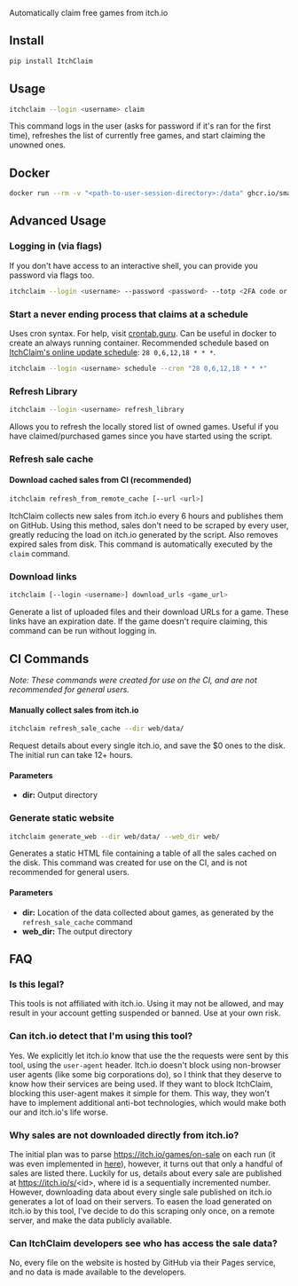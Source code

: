 Automatically claim free games from itch.io

## Install
```bash
pip install ItchClaim
```

## Usage

```bash
itchclaim --login <username> claim
```
This command logs in the user (asks for password if it's ran for the first time), refreshes the list of currently free games, and start claiming the unowned ones.

## Docker

```bash
docker run --rm -v "<path-to-user-session-directory>:/data" ghcr.io/smart123s/itchclaim --login <username> claim
```

## Advanced Usage

### Logging in (via flags)
If you don't have access to an interactive shell, you can provide you password via flags too.

```bash
itchclaim --login <username> --password <password> --totp <2FA code or secret>
```

### Start a never ending process that claims at a schedule
Uses cron syntax. For help, visit [crontab.guru](https://crontab.guru).
Can be useful in docker to create an always running container.
Recommended schedule based on [ItchClaim's online update schedule](https://github.com/Smart123s/ItchClaim/blob/6704228164afa65a6501d5a2375aa2bc0a12e117/.github/workflows/web.yml#L21): `28 0,6,12,18 * * *`.
```bash
itchclaim --login <username> schedule --cron "28 0,6,12,18 * * *"
```

### Refresh Library
```bash
itchclaim --login <username> refresh_library
```
Allows you to refresh the locally stored list of owned games. Useful if you have claimed/purchased games since you have started using the script.

### Refresh sale cache

#### Download cached sales from CI (recommended)
```bash
itchclaim refresh_from_remote_cache [--url <url>]
```
ItchClaim collects new sales from itch.io every 6 hours and publishes them on GitHub. Using this method, sales don't need to be scraped by every user, greatly reducing the load on itch.io generated by the script. Also removes expired sales from disk. This command is automatically executed by the `claim` command.

### Download links
```bash
itchclaim [--login <username>] download_urls <game_url>
```
Generate a list of uploaded files and their download URLs for a game. These links have an expiration date. If the game doesn't require claiming, this command can be run without logging in.

## CI Commands

*Note: These commands were created for use on the CI, and are not recommended for general users.*

#### Manually collect sales from itch.io
```bash
itchclaim refresh_sale_cache --dir web/data/
```
Request details about every single itch.io, and save the $0 ones to the disk.
The initial run can take 12+ hours.

#### Parameters
- **dir:** Output directory

### Generate static website
```bash
itchclaim generate_web --dir web/data/ --web_dir web/
```
Generates a static HTML file containing a table of all the sales cached on the disk.
This command was created for use on the CI, and is not recommended for general users.

#### Parameters
- **dir:** Location of the data collected about games, as generated by the `refresh_sale_cache` command
- **web_dir:** The output directory

## FAQ

### Is this legal?
This tools is not affiliated with itch.io. Using it may not be allowed, and may result in your account getting suspended or banned. Use at your own risk.

### Can itch.io detect that I'm using this tool?
Yes. We explicitly let itch.io know that use the the requests were sent by this tool, using the `user-agent` header. Itch.io doesn't block using non-browser user agents (like some big corporations do), so I think that they deserve to know how their services are being used. If they want to block ItchClaim, blocking this user-agent makes it simple for them. This way, they won't have to implement additional anti-bot technologies, which would make both our and itch.io's life worse.

### Why sales are not downloaded directly from itch.io?
The initial plan was to parse https://itch.io/games/on-sale on each run (it was even implemented in [here](https://github.com/Smart123s/ItchClaim/blob/00ddfa3dfe57c747f09486fd7791f0e1d57347f3/ItchClaim/DiskManager.py#L31-L49)), however, it turns out that only a handful of sales are listed there.
Luckily for us, details about every sale are published at https://itch.io/s/<id\>, where id is a sequentially incremented number. However, downloading data about every single sale published on itch.io generates a lot of load on their servers. To easen the load generated on itch.io by this tool, I've decide to do this scraping only once, on a remote server, and make the data publicly available.

### Can ItchClaim developers see who has access the sale data?
No, every file on the website is hosted by GitHub via their Pages service, and no data is made available to the developers.
